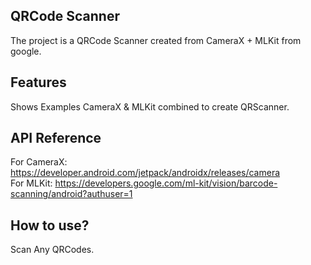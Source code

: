 ## QRCode Scanner
The project is a QRCode Scanner created from CameraX + MLKit from google. 

## Features
Shows Examples CameraX & MLKit combined to create QRScanner.

## API Reference
For CameraX: https://developer.android.com/jetpack/androidx/releases/camera  
For MLKit: https://developers.google.com/ml-kit/vision/barcode-scanning/android?authuser=1 

## How to use?
Scan Any QRCodes.
